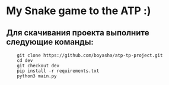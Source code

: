 # My Snake game to the ATP :)

## Для скачивания проекта выполните следующие команды: 

```commandline
    git clone https://github.com/boyasha/atp-tp-project.git
    cd dev
    git checkout dev
    pip install -r requirements.txt
    python3 main.py
```

